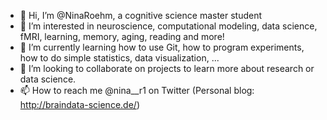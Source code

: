 - 👋 Hi, I’m @NinaRoehm,  a cognitive science master student 
- 👀 I’m interested in neuroscience, computational modeling, data science, fMRI, learning, memory, aging, reading and more! 
- 🌱 I’m currently learning how to use Git, how to program experiments, how to do simple statistics, data visualization, ...
- 💞️ I’m looking to collaborate on projects to learn more about research or data science. 
- 📫 How to reach me @nina__r1 on Twitter (Personal blog: http://braindata-science.de/)

<!---
NinaRo/NinaRo is a ✨ special ✨ repository because its `README.md` (this file) appears on your GitHub profile.
You can click the Preview link to take a look at your changes.
--->

